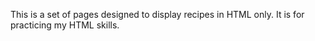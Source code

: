 This is a set of pages designed to display recipes in HTML only. It is for practicing my HTML skills.